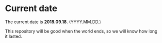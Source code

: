 # Current date

The current date is **2018.09.18.** (YYYY.MM.DD.)

This repository will be good when the world ends, so we will know how long it lasted.